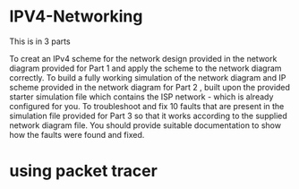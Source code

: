 # IPV4-Networking

This is in 3 parts 

To creat an IPv4 scheme for the network design provided in the network diagram provided for Part 1 and apply the scheme to the network diagram correctly.
To build a fully working simulation of the network diagram and IP scheme provided in the network diagram for Part 2 , built upon the provided starter simulation file which contains the ISP network - which is already configured for you.
To troubleshoot and fix 10 faults that are present in the simulation file provided for Part 3 so that it works according to the supplied network diagram file.  You should provide suitable documentation to show how the faults were found and fixed.

# using packet tracer 

